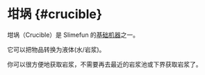# 坩埚 {#crucible}

坩埚（Crucible）是 Slimefun 的[基础机器](/Basic-Machines)之一。

它可以把物品转换为液体(水/岩浆)。

你可以很方便地获取岩浆，不需要再去最近的岩浆池或下界获取岩浆了。
